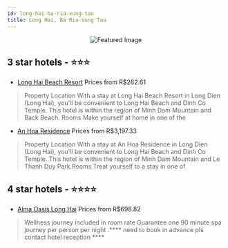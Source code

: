 ```yaml
---
id: long-hai-ba-ria-vung-tau
title: Long Hai, Ba Ria-Vung Tau
---
```


<center><img src="https://i.travelapi.com/hotels/2000000/1500000/1497800/1497753/10d7c9ff_z.jpg" alt="Featured Image" /></center>


##  3 star hotels - ⭐️⭐️⭐️

-    [Long Hai Beach Resort](https://us.hurb.com/hotels/long-hai/long-hai-beach-resort-JNP-JP316286?cmp=18055) Prices from R$262.61
   > Property Location With a stay at Long Hai Beach Resort in Long Dien (Long Hai), you&apos;ll be convenient to Long Hai Beach and Dinh Co Temple. This hotel is within the region of Minh Dam Mountain and Back Beach. Rooms Make yourself at home in one of the 
-    [An Hoa Residence](https://us.hurb.com/hotels/long-hai/an-hoa-residence-JNP-JP743276?cmp=18055) Prices from R$3,197.33
   > Property Location With a stay at An Hoa Residence in Long Dien (Long Hai), you&apos;ll be convenient to Long Hai Beach and Dinh Co Temple. This hotel is within the region of Minh Dam Mountain and Le Thanh Duy Park.Rooms Treat yourself to a stay in one of 

##  4 star hotels - ⭐️⭐️⭐️⭐️

-    [Alma Oasis Long Hai](https://us.hurb.com/hotels/long-hai/alma-oasis-long-hai-JNP-JP732018?cmp=18055) Prices from R$698.82
   > Wellness journey included in room rate Guarantee one 90 minute spa journey per person per night .**** need to book in advance pls contact hotel reception ****
